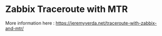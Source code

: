 # Zabbix Traceroute with MTR
More information here : https://jeremyverda.net/traceroute-with-zabbix-and-mtr/
